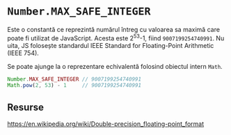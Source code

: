 # `Number.MAX_SAFE_INTEGER`

Este o constantă ce reprezintă numărul întreg cu valoarea sa maximă care poate fi utilizat de JavaScript. Acesta este 2<sup>53</sup>-1, fiind `9007199254740991`. Nu uita, JS folosește standardul IEEE Standard for Floating-Point Arithmetic (IEEE 754).

Se poate ajunge la o reprezentare echivalentă folosind obiectul intern `Math`.

```javascript
Number.MAX_SAFE_INTEGER // 9007199254740991
Math.pow(2, 53) - 1     // 9007199254740991
```

## Resurse

https://en.wikipedia.org/wiki/Double-precision_floating-point_format
